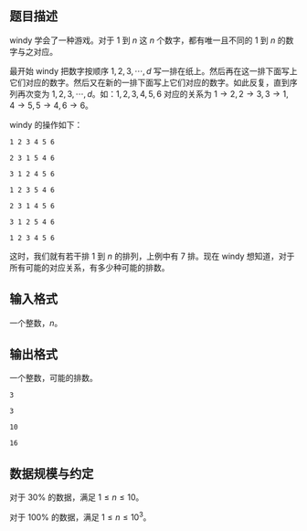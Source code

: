 ## 题目描述

windy 学会了一种游戏。对于 $1$ 到 $n$ 这 $n$ 个数字，都有唯一且不同的 $1$ 到 $n$ 的数字与之对应。

最开始 windy 把数字按顺序 $1,2,3,\cdots,d$ 写一排在纸上。然后再在这一排下面写上它们对应的数字。然后又在新的一排下面写上它们对应的数字。如此反复，直到序列再次变为 $1,2,3,\cdots,d$。如：$1,2,3,4,5,6$ 对应的关系为 $1\to2,2\to 3,3\to 1,4\to5,5\to4,6\to 6$。

windy 的操作如下：

`1 2 3 4 5 6`

`2 3 1 5 4 6`

`3 1 2 4 5 6`

`1 2 3 5 4 6`

`2 3 1 4 5 6`

`3 1 2 5 4 6`

`1 2 3 4 5 6`

这时，我们就有若干排 $1$ 到 $n$ 的排列，上例中有 $7$ 排。现在 windy 想知道，对于所有可能的对应关系，有多少种可能的排数。

## 输入格式

一个整数，$n$。

## 输出格式

一个整数，可能的排数。

```input1
3
```


```output1
3
```


```input2
10
```


```output2
16
```

## 数据规模与约定

对于 $30\%$ 的数据，满足 $1\le n\le 10$。

对于 $100\%$ 的数据，满足 $1\le n\le 10^3$。

